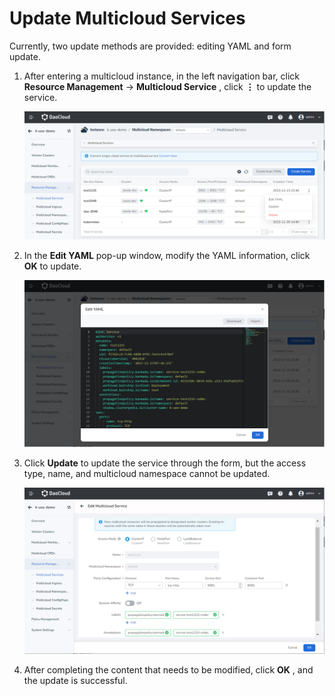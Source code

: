# Update Multicloud Services

Currently, two update methods are provided: editing YAML and form update.

1. After entering a multicloud instance, in the left navigation bar, click __Resource Management__ -> __Multicloud Service__ , click __⋮__ to update the service.

    ![Service List](../images/update-service01.png)

2. In the __Edit YAML__ pop-up window, modify the YAML information, click __OK__ to update.

    ![Edit YAML](../images/update-service02.png)

3. Click __Update__ to update the service through the form, but the access type, name, and multicloud namespace cannot be updated.

    ![Update](../images/update-service03.png)

4. After completing the content that needs to be modified, click __OK__ , and the update is successful.
